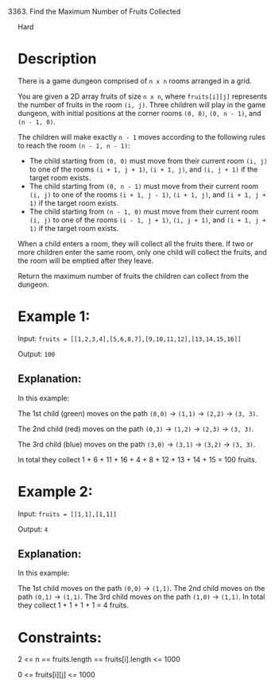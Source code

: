 3363. Find the Maximum Number of Fruits Collected

Hard

# Description

There is a game dungeon comprised of `n x n` rooms arranged in a grid.

You are given a 2D array fruits of size `n x n`, where `fruits[i][j]` represents the number of fruits in the room `(i, j)`. Three children will play in the game dungeon, with initial positions at the corner rooms `(0, 0)`, `(0, n - 1)`, and `(n - 1, 0)`.

The children will make exactly `n - 1` moves according to the following rules to reach the room `(n - 1, n - 1)`:

- The child starting from `(0, 0)` must move from their current room `(i, j)` to one of the rooms `(i + 1, j + 1)`, `(i + 1, j)`, and `(i, j + 1)` if the target room exists.
- The child starting from `(0, n - 1)` must move from their current room `(i, j)` to one of the rooms `(i + 1, j - 1)`, `(i + 1, j)`, and `(i + 1, j + 1)` if the target room exists.
- The child starting from `(n - 1, 0)` must move from their current room `(i, j)` to one of the rooms `(i - 1, j + 1)`, `(i, j + 1)`, and `(i + 1, j + 1)` if the target room exists.

When a child enters a room, they will collect all the fruits there. If two or more children enter the same room, only one child will collect the fruits, and the room will be emptied after they leave.

Return the maximum number of fruits the children can collect from the dungeon.

# Example 1:

Input: `fruits = [[1,2,3,4],[5,6,8,7],[9,10,11,12],[13,14,15,16]]`

Output: `100`

## Explanation:

In this example:

The 1st child (green) moves on the path `(0,0)` -> `(1,1)` -> `(2,2)` -> `(3, 3)`.

The 2nd child (red) moves on the path `(0,3)` -> `(1,2)` -> `(2,3)` -> `(3, 3)`.

The 3rd child (blue) moves on the path `(3,0)` -> `(3,1)` -> `(3,2)` -> `(3, 3)`.

In total they collect 1 + 6 + 11 + 16 + 4 + 8 + 12 + 13 + 14 + 15 = 100 fruits.

# Example 2:

Input: `fruits = [[1,1],[1,1]]`

Output: `4`

## Explanation:

In this example:

The 1st child moves on the path `(0,0)` -> `(1,1)`.
The 2nd child moves on the path `(0,1)` -> `(1,1)`.
The 3rd child moves on the path `(1,0)` -> `(1,1)`.
In total they collect 1 + 1 + 1 + 1 = 4 fruits.

# Constraints:

2 <= n == fruits.length == fruits[i].length <= 1000

0 <= fruits[i][j] <= 1000
